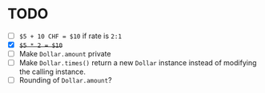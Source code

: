 # TODO

- [ ] `$5 + 10 CHF = $10` if rate is `2:1`
- [x] ~~`$5 * 2 = $10`~~
- [ ] Make `Dollar.amount` private
- [ ] Make `Dollar.times()` return a new `Dollar` instance instead of
      modifying the calling instance.
- [ ] Rounding of `Dollar.amount`?
